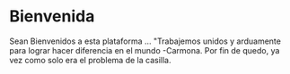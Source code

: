 # Bienvenida
Sean Bienvenidos a esta plataforma ... "Trabajemos unidos y arduamente para lograr hacer diferencia en el mundo  -Carmona.
Por fin de quedo, ya vez como solo era el problema de la casilla.
